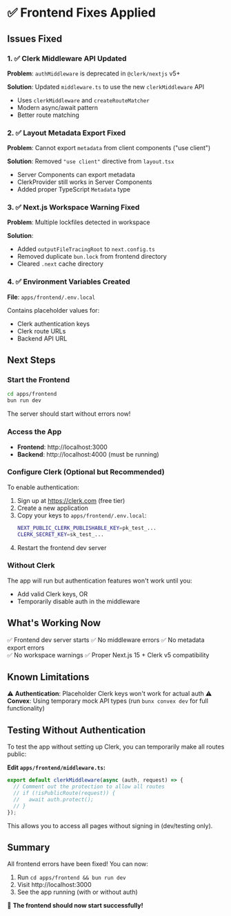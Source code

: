 # ✅ Frontend Fixes Applied

## Issues Fixed

### 1. ✅ Clerk Middleware API Updated

**Problem**: `authMiddleware` is deprecated in `@clerk/nextjs` v5+

**Solution**: Updated `middleware.ts` to use the new `clerkMiddleware` API

- Uses `clerkMiddleware` and `createRouteMatcher`
- Modern async/await pattern
- Better route matching

### 2. ✅ Layout Metadata Export Fixed

**Problem**: Cannot export `metadata` from client components ("use client")

**Solution**: Removed `"use client"` directive from `layout.tsx`

- Server Components can export metadata
- ClerkProvider still works in Server Components
- Added proper TypeScript `Metadata` type

### 3. ✅ Next.js Workspace Warning Fixed

**Problem**: Multiple lockfiles detected in workspace

**Solution**:

- Added `outputFileTracingRoot` to `next.config.ts`
- Removed duplicate `bun.lock` from frontend directory
- Cleared `.next` cache directory

### 4. ✅ Environment Variables Created

**File**: `apps/frontend/.env.local`

Contains placeholder values for:

- Clerk authentication keys
- Clerk route URLs
- Backend API URL

## Next Steps

### Start the Frontend

```bash
cd apps/frontend
bun run dev
```

The server should start without errors now!

### Access the App

- **Frontend**: http://localhost:3000
- **Backend**: http://localhost:4000 (must be running)

### Configure Clerk (Optional but Recommended)

To enable authentication:

1. Sign up at https://clerk.com (free tier)
2. Create a new application
3. Copy your keys to `apps/frontend/.env.local`:
   ```bash
   NEXT_PUBLIC_CLERK_PUBLISHABLE_KEY=pk_test_...
   CLERK_SECRET_KEY=sk_test_...
   ```
4. Restart the frontend dev server

### Without Clerk

The app will run but authentication features won't work until you:

- Add valid Clerk keys, OR
- Temporarily disable auth in the middleware

## What's Working Now

✅ Frontend dev server starts
✅ No middleware errors
✅ No metadata export errors  
✅ No workspace warnings
✅ Proper Next.js 15 + Clerk v5 compatibility

## Known Limitations

⚠️ **Authentication**: Placeholder Clerk keys won't work for actual auth
⚠️ **Convex**: Using temporary mock API types (run `bunx convex dev` for full functionality)

## Testing Without Authentication

To test the app without setting up Clerk, you can temporarily make all routes public:

**Edit `apps/frontend/middleware.ts`:**

```typescript
export default clerkMiddleware(async (auth, request) => {
  // Comment out the protection to allow all routes
  // if (!isPublicRoute(request)) {
  //   await auth.protect();
  // }
});
```

This allows you to access all pages without signing in (dev/testing only).

## Summary

All frontend errors have been fixed! You can now:

1. Run `cd apps/frontend && bun run dev`
2. Visit http://localhost:3000
3. See the app running (with or without auth)

🎉 **The frontend should now start successfully!**
